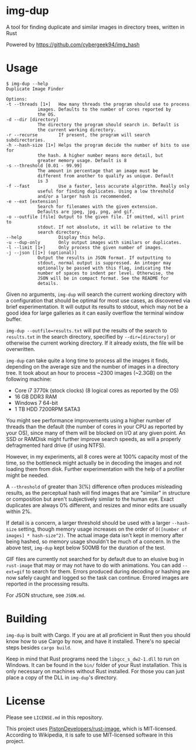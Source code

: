 img-dup
=======

A tool for finding duplicate and similar images in directory trees, written in Rust

Powered by https://github.com/cybergeek94/img_hash

Usage
=====

    $ img-dup --help
    Duplicate Image Finder

    Options:
	-t --threads [1+]   How many threads the program should use to process
			    images. Defaults to the number of cores reported by
			    the OS.
	-d --dir [directory]
			    The directory the program should search in. Default is
			    the current working directory.
	-r --recurse        If present, the program will search subdirectories.
	-h --hash-size [1+] Helps the program decide the number of bits to use for
			    the hash. A higher number means more detail, but
			    greater memory usage. Default is 8
	-s --threshold [0.01 - 99.99]
			    The amount in percentage that an image must be
			    different from another to qualify as unique. Default
			    is 3
	-f --fast           Use a faster, less accurate algorithm. Really only
			    useful for finding duplicates. Using a low threshold
			    and/or a larger hash is recommended.
	-e --ext [extension]
			    Search for filenames with the given extension.
			    Defaults are jpeg, jpg, png, and gif.
	-o --outfile [file] Output to the given file. If omitted, will print to
			    stdout. If not absolute, it will be relative to the
			    search directory.
	--help              Display this help.
	-u --dup-only       Only output images with similars or duplicates.
	-l --limit [1+]     Only process the given number of images.
	-j --json [[1+] (optional)]
			    Output the results in JSON format. If outputting to
			    stdout, normal output is suppressed. An integer may
			    optionally be passed with this flag, indicating the
			    number of spaces to indent per level. Otherwise, the
			    JSON will be in compact format. See the README for
			    details.



Given no arguments, `img-dup` will search the current working directory with a configuration that should be optimal
for most use cases, as discovered via brief experimentation. It will output its results to stdout, which may not be a good idea for large galleries as it can easily overflow the terminal window buffer.

`img-dup --outfile=results.txt` will put the results of the search to `results.txt` in the search directory, specified by `--dir=[directory]` or otherwise the current working directory. If it already exists, the file will be overwritten.

`img-dup` can take quite a long time to process all the images it finds, depending on the average size and the number of images in a directory tree. It took about an hour to process ~2300 images (~2.3GB) on the following machine:

* Core i7 3770k (stock clocks) (8 logical cores as reported by the OS)
* 16 GB DDR3 RAM
* Windows 7 64-bit
* 1 TB HDD 7200RPM SATA3

You might see performance improvements using a higher number of threads than the default (the number of cores in your CPU as reported by your OS), since many of them will be blocked on I/O at any given point. An SSD or RAMDisk might further improve search speeds, as will a properly defragmented hard drive (if using NTFS).

However, in my experiments, all 8 cores were at 100% capacity most of the time, so the bottleneck might actually be in decoding the images and not loading them from disk. Further experimentation with the help of a profiler might be needed.

A `--threshold` of greater than 3(%) difference often produces misleading results, as the perceptual hash will find images that are "similar" in structure or composition but aren't subjectively similar to the human eye. Exact duplicates are always 0% different, and resizes and minor edits are usually within 2%.

If detail is a concern, a larger threshold should be used with a larger `--hash-size` setting, though memory usage increases on the order of `O([number of images] * hash-size^2)`. The actual image data isn't kept in memory after being hashed, so memory usage shouldn't be much of a concern. In the above test, `img-dup` kept below 500MB for the duration of the test.

GIF files are currently not searched for by default due to an elusive bug in `rust-image` that may or may not have to do with animations. You can add `--ext=gif` to search for them. Errors produced during decoding or hashing are now safely caught and logged so the task can continue. Errored images are reported in the processing results.

For JSON structure, see `JSON.md`.

Building
========

`img-dup` is built with Cargo. If you are at all proficient in Rust then you should know how to use Cargo by now, and have it installed. There's no special steps besides `cargo build`.

Keep in mind that Rust programs need the `libgcc_s_dw2-1.dll` to run on Windows.
It can be found in the `bin/` folder of your Rust installation.
This is only necessary on machines without Rust installed. For those you can just place a copy of the DLL
in `img-dup`'s directory.

License
=======

Please see `LICENSE.md` in this repository.

This project uses [PistonDevelopers/rust-image][1], which is MIT-licensed. According to Wikipedia, it is safe to use MIT-licensed software in this project.

[1]: https://github.com/PistonDevelopers/rust-image
